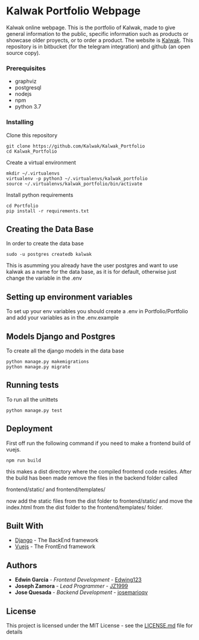 # Kalwak Portfolio Webpage

Kalwak online webpage. This is the portfolio of Kalwak, made to give
general information to the public, specific information such as products or
showcase older proyects, or to order a product. The website is [Kalwak](http://kalwak.xyz/).
This repository is in bitbucket (for the telegram integration) and github (an open source copy).


### Prerequisites

- graphviz
- postgresql
- nodejs
- npm
- python 3.7


### Installing

Clone this repository

```
git clone https://github.com/Kalwak/Kalwak_Portfolio
cd Kalwak_Portfolio
```

Create a virtual environment

```
mkdir ~/.virtualenvs
virtualenv -p python3 ~/.virtualenvs/kalwak_portfolio
source ~/.virtualenvs/kalwak_portfolio/bin/activate
```

Install python requirements

```
cd Portfolio
pip install -r requirements.txt
```

## Creating the Data Base

In order to create the data base

```
sudo -u postgres createdb kalwak
```

This is asumming you already have the user postgres and want to use kalwak as 
a name for the data base, as it is for default, otherwise just change the 
variable in the .env


## Setting up environment variables

To set up your env variables you should create a .env in Portfolio/Portfolio
and add your variables as in the .env.example

## Models Django and Postgres

To create all the django models in the data base

```
python manage.py makemigrations
python manage.py migrate
```

## Running tests

To run all the unittets

```
python manage.py test
```

## Deployment

First off run the following command if you need to make a frontend
build of vuejs.


```
npm run build
```

this makes a dist directory where the compiled frontend code resides.
After the build has been made remove the files in the backend folder called

frontend/static/  and frontend/templates/

now add the static files from the dist folder to frontend/static/ and
move the index.html from the dist folder to the frontend/templates/ folder.
 

## Built With

* [Django](https://www.djangoproject.com/) - The BackEnd framework
* [Vuejs](https://vuejs.org/) - The FrontEnd framework


## Authors

* **Edwin Garcia** - *Frontend Development* - [Edwing123](https://github.com/Edwing123)
* **Joseph Zamora** - *Lead Programmer* - [JZ1999](https://github.com/JZ1999)
* **Jose Quesada** - *Backend Development* - [josemarioqv](https://github.com/josemarioqv)



## License

This project is licensed under the MIT License - see the [LICENSE.md](LICENSE) file for details
